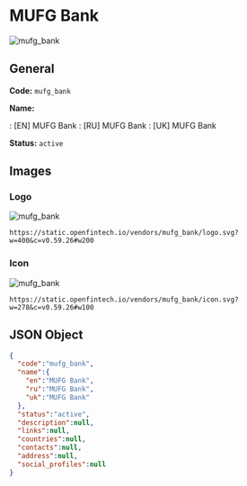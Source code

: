 
# MUFG Bank 
![mufg_bank](https://static.openfintech.io/vendors/mufg_bank/logo.svg?w=400&c=v0.59.26#w200)  

## General 
 
**Code:** `mufg_bank` 
 
**Name:** 
 
:	[EN] MUFG Bank 
:	[RU] MUFG Bank 
:	[UK] MUFG Bank 
 
**Status:** `active` 
 

## Images 

### Logo 
 
![mufg_bank](https://static.openfintech.io/vendors/mufg_bank/logo.svg?w=400&c=v0.59.26#w200)  

```
https://static.openfintech.io/vendors/mufg_bank/logo.svg?w=400&c=v0.59.26#w200
```  

### Icon 
 
![mufg_bank](https://static.openfintech.io/vendors/mufg_bank/icon.svg?w=278&c=v0.59.26#w100)  

```
https://static.openfintech.io/vendors/mufg_bank/icon.svg?w=278&c=v0.59.26#w100
```  

## JSON Object 

```json
{
  "code":"mufg_bank",
  "name":{
    "en":"MUFG Bank",
    "ru":"MUFG Bank",
    "uk":"MUFG Bank"
  },
  "status":"active",
  "description":null,
  "links":null,
  "countries":null,
  "contacts":null,
  "address":null,
  "social_profiles":null
}
```  
